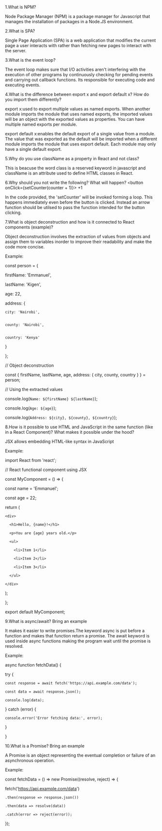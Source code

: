 1.What is NPM?

Node Package Manager (NPM) is a package manager for Javascript that manages the installation of packages in a Node.JS environment.

2.What is SPA?

Single Page Application (SPA) is a web application that modifies the current page a user interacts with rather than fetching new pages to interact with the server.

3.What is the event loop?

The event loop makes sure that I/O activities aren't interfering with the execution of other programs by continuously checking for pending events and carrying out callback functions. Its responsible for executing code and executing events.

4.What is the difference between export x and export default x? How do you import them differently?

export x:used to export multiple values as named exports. When another module imports the module that uses named exports, the imported values will be an object with the exported values as properties. You can have multiple named exports per module.

export default x:enables the default export of a single value from a module. The value that was exported as the default will be imported when a different module imports the module that uses export default. Each module may only have a single default export.

5.Why do you use className as a property in React and not class?

This is beacuse the word class is a reserved keyword in javascript and className is an attribute used to define HTML classes in React.

6.Why should you not write the following? What will happen?
<button onClick={setCounter(counter + 1)}> +1 </button>

In the code provided, the 'setCounter' will be invoked forming a loop. This happens immediately even before the button is clicked. Instead an arrow function should be utilsed to pass the function intended for the button clicking.

7.What is object deconstruction and how is it connected to React components (example)?

Object deconstruction involves the extraction of values from objects and assign them to variables inorder to improve their readability and make the code more concise.

Example:

const person = {


  firstName: 'Emmanuel',
  
  
  lastName: 'Kigen',
  
  
  age: 22,
  
  
  address: {
  
  
    city: 'Nairobi',
    
    
    county: 'Nairobi',
    
    
    country: 'Kenya'
    
    
  }
  
  
};



// Object deconstruction


const { firstName, lastName, age, address: { city, county, country } } = person;


// Using the extracted values


console.log(`Name: ${firstName} ${lastName}`);


console.log(`Age: ${age}`);


console.log(`Address: ${city}, ${county}, ${country}`);


8.How is it possible to use HTML and JavaScript in the same function (like in a React Component)? What makes it possible under the hood?

JSX allows embedding HTML-like syntax in JavaScript

Example:

import React from 'react';


// React functional component using JSX

const MyComponent = () => {

  const name = 'Emmanuel';
  
  const age = 22;

  return (
  
    <div>
    
      <h1>Hello, {name}!</h1>
      
      <p>You are {age} years old.</p>
      
      <ul>
      
        <li>Item 1</li>
        
        <li>Item 2</li>
        
        <li>Item 3</li>
        
      </ul>
      
    </div>
    
  );
  
};

export default MyComponent;



9.What is async/await? Bring an example

It makes it easier to write promises.The keyword async is put before a function and makes that function return a promise. The await keyword is used inside async functions making the program wait until the promise is resolved.

Example: 

async function fetchData() {

  try {
  
    const response = await fetch('https://api.example.com/data');
    
    const data = await response.json();
    
    console.log(data);
    
  } catch (error) {
  
    console.error('Error fetching data:', error);
    
  }
  
}


10.What is a Promise? Bring an example

A Promise is an object representing the eventual completion or failure of an asynchronous operation.

Example: 

const fetchData = () => new Promise((resolve, reject) => {

  fetch('https://api.example.com/data')
  
    .then(response => response.json())
    
    .then(data => resolve(data))
    
    .catch(error => reject(error));
    
});

